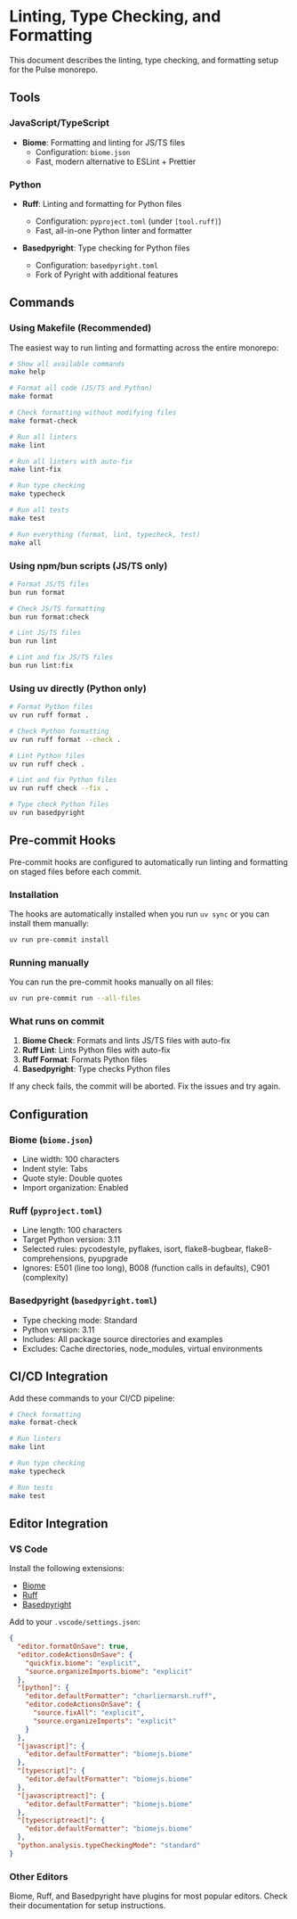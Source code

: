 # Linting, Type Checking, and Formatting

This document describes the linting, type checking, and formatting setup for the Pulse monorepo.

## Tools

### JavaScript/TypeScript
- **Biome**: Formatting and linting for JS/TS files
  - Configuration: `biome.json`
  - Fast, modern alternative to ESLint + Prettier

### Python
- **Ruff**: Linting and formatting for Python files
  - Configuration: `pyproject.toml` (under `[tool.ruff]`)
  - Fast, all-in-one Python linter and formatter
  
- **Basedpyright**: Type checking for Python files
  - Configuration: `basedpyright.toml`
  - Fork of Pyright with additional features

## Commands

### Using Makefile (Recommended)

The easiest way to run linting and formatting across the entire monorepo:

```bash
# Show all available commands
make help

# Format all code (JS/TS and Python)
make format

# Check formatting without modifying files
make format-check

# Run all linters
make lint

# Run all linters with auto-fix
make lint-fix

# Run type checking
make typecheck

# Run all tests
make test

# Run everything (format, lint, typecheck, test)
make all
```

### Using npm/bun scripts (JS/TS only)

```bash
# Format JS/TS files
bun run format

# Check JS/TS formatting
bun run format:check

# Lint JS/TS files
bun run lint

# Lint and fix JS/TS files
bun run lint:fix
```

### Using uv directly (Python only)

```bash
# Format Python files
uv run ruff format .

# Check Python formatting
uv run ruff format --check .

# Lint Python files
uv run ruff check .

# Lint and fix Python files
uv run ruff check --fix .

# Type check Python files
uv run basedpyright
```

## Pre-commit Hooks

Pre-commit hooks are configured to automatically run linting and formatting on staged files before each commit.

### Installation

The hooks are automatically installed when you run `uv sync` or you can install them manually:

```bash
uv run pre-commit install
```

### Running manually

You can run the pre-commit hooks manually on all files:

```bash
uv run pre-commit run --all-files
```

### What runs on commit

1. **Biome Check**: Formats and lints JS/TS files with auto-fix
2. **Ruff Lint**: Lints Python files with auto-fix
3. **Ruff Format**: Formats Python files
4. **Basedpyright**: Type checks Python files

If any check fails, the commit will be aborted. Fix the issues and try again.

## Configuration

### Biome (`biome.json`)
- Line width: 100 characters
- Indent style: Tabs
- Quote style: Double quotes
- Import organization: Enabled

### Ruff (`pyproject.toml`)
- Line length: 100 characters
- Target Python version: 3.11
- Selected rules: pycodestyle, pyflakes, isort, flake8-bugbear, flake8-comprehensions, pyupgrade
- Ignores: E501 (line too long), B008 (function calls in defaults), C901 (complexity)

### Basedpyright (`basedpyright.toml`)
- Type checking mode: Standard
- Python version: 3.11
- Includes: All package source directories and examples
- Excludes: Cache directories, node_modules, virtual environments

## CI/CD Integration

Add these commands to your CI/CD pipeline:

```bash
# Check formatting
make format-check

# Run linters
make lint

# Run type checking
make typecheck

# Run tests
make test
```

## Editor Integration

### VS Code

Install the following extensions:
- [Biome](https://marketplace.visualstudio.com/items?itemName=biomejs.biome)
- [Ruff](https://marketplace.visualstudio.com/items?itemName=charliermarsh.ruff)
- [Basedpyright](https://marketplace.visualstudio.com/items?itemName=detachhead.basedpyright)

Add to your `.vscode/settings.json`:

```json
{
  "editor.formatOnSave": true,
  "editor.codeActionsOnSave": {
    "quickfix.biome": "explicit",
    "source.organizeImports.biome": "explicit"
  },
  "[python]": {
    "editor.defaultFormatter": "charliermarsh.ruff",
    "editor.codeActionsOnSave": {
      "source.fixAll": "explicit",
      "source.organizeImports": "explicit"
    }
  },
  "[javascript]": {
    "editor.defaultFormatter": "biomejs.biome"
  },
  "[typescript]": {
    "editor.defaultFormatter": "biomejs.biome"
  },
  "[javascriptreact]": {
    "editor.defaultFormatter": "biomejs.biome"
  },
  "[typescriptreact]": {
    "editor.defaultFormatter": "biomejs.biome"
  },
  "python.analysis.typeCheckingMode": "standard"
}
```

### Other Editors

Biome, Ruff, and Basedpyright have plugins for most popular editors. Check their documentation for setup instructions.
